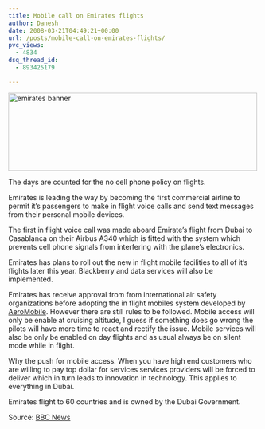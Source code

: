 ```yaml
---
title: Mobile call on Emirates flights
author: Danesh
date: 2008-03-21T04:49:21+00:00
url: /posts/mobile-call-on-emirates-flights/
pvc_views:
  - 4834
dsq_thread_id:
  - 893425179

---
```

[<img loading="lazy" src="http://farm3.static.flickr.com/2020/2349296806_6c8d2855b5.jpg" alt="emirates banner" border="0" height="156" width="500" />][1]

The days are counted for the no cell phone policy on flights.

Emirates is leading the way by becoming the first commercial airline to permit it&#8217;s passengers to make in flight voice calls and send text messages from their personal mobile devices.

The first in flight voice call was made aboard Emirate&#8217;s flight from Dubai to Casablanca on their Airbus A340 which is fitted with the system which prevents cell phone signals from interfering with the plane&#8217;s electronics.

Emirates has plans to roll out the new in flight mobile facilities to all of it&#8217;s flights later this year. Blackberry and data services will also be implemented.

Emirates has receive approval from from international air safety organizations before adopting the in flight mobiles system developed by [AeroMobile][2]. However there are still rules to be followed. Mobile access will only be enable at cruising altitude, I guess if something does go wrong the pilots will have more time to react and rectify the issue. Mobile services will also be only be enabled on day flights and as usual always be on silent mode while in flight.

Why the push for mobile access. When you have high end customers who are willing to pay top dollar for services services providers will be forced to deliver which in turn leads to innovation in technology. This applies to everything in Dubai.

Emirates flight to 60 countries and is owned by the Dubai Government.

Source: [BBC News][3]

 [1]: http://www.flickr.com/photos/dannyportal/2349296806/ "emirates banner by vwvr9, on Flickr"
 [2]: http://www.aeromobile.net/
 [3]: http://news.bbc.co.uk/2/hi/middle_east/7308041.stm